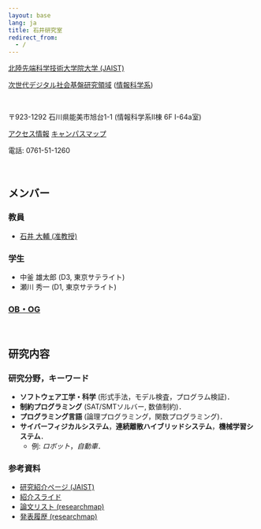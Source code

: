 ```yaml
---
layout: base
lang: ja
title: 石井研究室
redirect_from:
  - /
---
```


[北陸先端科学技術大学院大学 (JAIST)](https://www.jaist.ac.jp/index.html)
            
[次世代デジタル社会基盤研究領域](https://www.jaist.ac.jp/areas/ngdi/)
([情報科学系](https://www.jaist.ac.jp/areas/information-science.html))

<br />

〒923-1292 石川県能美市旭台1-1 (情報科学系II棟 6F I-64a室)

[アクセス情報](https://www.jaist.ac.jp/top/access/)
[キャンパスマップ](https://www.jaist.ac.jp/top/campusmap/)

電話: 0761-51-1260

<br />

## メンバー

### 教員

- [石井 大輔 (准教授)](https://researchmap.jp/dishii?lang=ja)

### 学生

- 中釜 雄太郎 (D3, 東京サテライト)
- 瀬川 秀一 (D1, 東京サテライト)

### [OB・OG](./alumni.html)

<br />

## <a name="research-ja"></a>研究内容

### 研究分野，キーワード

- **ソフトウェア工学・科学** (形式手法，モデル検査，プログラム検証)．
- **制約プログラミング** (SAT/SMTソルバー, 数値制約)．
- **プログラミング言語** (論理プログラミング，関数プログラミング)．
- **サイバーフィジカルシステム**，**連続離散ハイブリッドシステム**，**機械学習システム**．
    - 例: *ロボット*，*自動車*．

### 参考資料

- [研究紹介ページ (JAIST)](https://www.jaist.ac.jp/laboratory/ngdi/ishii.html)
- [紹介スライド](https://jstorage.box.com/s/3flad5znm4vg9z521weom1c74gid41f7)
- [論文リスト (researchmap)](https://researchmap.jp/dishii/published_papers?lang=ja)
- [発表履歴 (researchmap)](https://researchmap.jp/dishii/misc?lang=ja)

<!-- EOF -->
